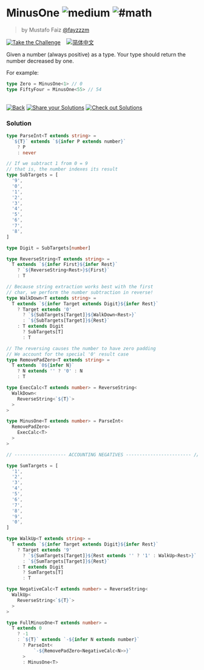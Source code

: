 <!--info-header-start--><h1>MinusOne <img src="https://img.shields.io/badge/-medium-d9901a" alt="medium"/> <img src="https://img.shields.io/badge/-%23math-999" alt="#math"/></h1><blockquote><p>by Mustafo Faiz <a href="https://github.com/fayzzzm" target="_blank">@fayzzzm</a></p></blockquote><p><a href="https://tsch.js.org/2257/play" target="_blank"><img src="https://img.shields.io/badge/-Take%20the%20Challenge-3178c6?logo=typescript&logoColor=white" alt="Take the Challenge"/></a> &nbsp;&nbsp;&nbsp;<a href="./README.zh-CN.md" target="_blank"><img src="https://img.shields.io/badge/-%E7%AE%80%E4%BD%93%E4%B8%AD%E6%96%87-gray" alt="简体中文"/></a> </p><!--info-header-end-->

Given a number (always positive) as a type. Your type should return the number decreased by one.

For example:

```ts
type Zero = MinusOne<1> // 0
type FiftyFour = MinusOne<55> // 54
```

<!--info-footer-start--><br><a href="../../README.md" target="_blank"><img src="https://img.shields.io/badge/-Back-grey" alt="Back"/></a> <a href="https://tsch.js.org/2257/answer" target="_blank"><img src="https://img.shields.io/badge/-Share%20your%20Solutions-teal" alt="Share your Solutions"/></a> <a href="https://tsch.js.org/2257/solutions" target="_blank"><img src="https://img.shields.io/badge/-Check%20out%20Solutions-de5a77?logo=awesome-lists&logoColor=white" alt="Check out Solutions"/></a> <!--info-footer-end-->
 
 
### Solution
 
 
```ts
type ParseInt<T extends string> =
  `${T}` extends `${infer P extends number}`
    ? P
    : never

// If we subtract 1 from 0 = 9
// that is, the number indexes its result
type SubTargets = [
  '9',
  '0',
  '1',
  '2',
  '3',
  '4',
  '5',
  '6',
  '7',
  '8',
]

type Digit = SubTargets[number]

type ReverseString<T extends string> =
  T extends `${infer First}${infer Rest}`
    ? `${ReverseString<Rest>}${First}`
    : T

// Because string extraction works best with the first
// char, we perform the number subtraction in reverse!
type WalkDown<T extends string> =
  T extends `${infer Target extends Digit}${infer Rest}`
    ? Target extends '0'
      ? `${SubTargets[Target]}${WalkDown<Rest>}`
      : `${SubTargets[Target]}${Rest}`
    : T extends Digit
      ? SubTargets[T]
      : T

// The reversing causes the number to have zero padding
// We account for the special '0' result case
type RemovePadZero<T extends string> =
  T extends `0${infer N}`
    ? N extends '' ? '0' : N
    : T

type ExecCalc<T extends number> = ReverseString<
  WalkDown<
    ReverseString<`${T}`>
  >
>

type MinusOne<T extends number> = ParseInt<
  RemovePadZero<
    ExecCalc<T>
  >
>

// ------------------- ACCOUNTING NEGATIVES ------------------------ //

type SumTargets = [
  '1',
  '2',
  '3',
  '4',
  '5',
  '6',
  '7',
  '8',
  '9',
  '0',
]

type WalkUp<T extends string> =
  T extends `${infer Target extends Digit}${infer Rest}`
    ? Target extends '9'
      ? `${SumTargets[Target]}${Rest extends '' ? '1' : WalkUp<Rest>}`
      : `${SumTargets[Target]}${Rest}`
    : T extends Digit
      ? SumTargets[T]
      : T

type NegativeCalc<T extends number> = ReverseString<
  WalkUp<
    ReverseString<`${T}`>
  >
>

type FullMinusOne<T extends number> =
  T extends 0
    ? -1
    : `${T}` extends `-${infer N extends number}`
      ? ParseInt<
          `-${RemovePadZero<NegativeCalc<N>>}`
      >
      : MinusOne<T>
```

